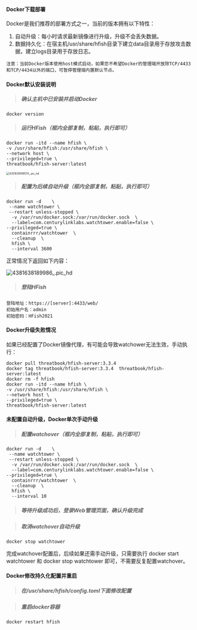 #### Docker下载部署

Docker是我们推荐的部署方式之一，当前的版本拥有以下特性：

1. 自动升级：每小时请求最新镜像进行升级，升级不会丢失数据。
2. 数据持久化：在宿主机/usr/share/hfish目录下建立data目录用于存放攻击数据，建立logs目录用于存放日志。

`注意：当前Docker版本使用host模式启动，如果您不希望Docker的管理端开放除TCP/4433和TCP/4434以外的端口，可暂停管理端内置默认节点。`



#### Docker默认安装说明

> ##### 确认主机中已安装并启动Docker #####

```
docker version
```

> ##### 运行HFish（框内全部复制，粘贴，执行即可） ##### 

```
docker run -itd --name hfish \
-v /usr/share/hfish:/usr/share/hfish \
--network host \
--privileged=true \
threatbook/hfish-server:latest
```

<img src="https://hfish.net/images/4351638188574_.pic_hd.jpg" alt="4351638188574_.pic_hd" style="zoom:50%;" />



> ##### 配置为后续自动升级（框内全部复制，粘贴，执行即可） ##### 

```
docker run -d    \
 --name watchtower \
 --restart unless-stopped \
  -v /var/run/docker.sock:/var/run/docker.sock  \
  --label=com.centurylinklabs.watchtower.enable=false \
--privileged=true \
  containrrr/watchtower  \
  --cleanup  \
  hfish \
  --interval 3600
```

正常情况下返回如下内容：

![4381638189986_.pic_hd](https://hfish.net/images/4381638189986_.pic_hd.jpg)



>  ##### 登陆HFish  ##### 

```
登陆地址：https://[server]:4433/web/
初始用户名：admin
初始密码：HFish2021
```


#### Docker升级失败情况

如果已经配置了Docker镜像代理，有可能会导致watchower无法生效，手动执行：

```
docker pull threatbook/hfish-server:3.3.4  
docker tag threatbook/hfish-server:3.3.4  threatbook/hfish-server:latest  
docker rm -f hfish  
docker run -itd --name hfish \
-v /usr/share/hfish:/usr/share/hfish \
--network host \
--privileged=true \
threatbook/hfish-server:latest
```


#### 未配置自动升级，Docker单次手动升级

> ##### 配置watchover（框内全部复制，粘贴，执行即可）

```
docker run -d    \
 --name watchtower \
 --restart unless-stopped \
  -v /var/run/docker.sock:/var/run/docker.sock  \
  --label=com.centurylinklabs.watchtower.enable=false \
--privileged=true \
  containrrr/watchtower  \
  --cleanup  \
  hfish \
  --interval 10
```

> ##### 等待升级成功后，登录Web管理页面，确认升级完成

> ##### 取消watchover自动升级

```
docker stop watchtower
```

完成watchover配置后，后续如果还需手动升级，只需要执行 docker start watchtower 和 docker stop watchtower 即可，不需要反复配置watchover。



#### Docker修改持久化配置并重启

> ##### 在/usr/share/hfish/config.toml下面修改配置

> ##### 重启docker容器

```
docker restart hfish
```
